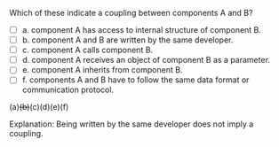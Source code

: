 <panel header="{{ icon_Q_A }} Which indicate coupling?">
<question>

Which of these indicate a coupling between components A and B?

- [ ] a. component A has access to internal structure of component B.
- [ ] b. component A and B are written by the same developer.
- [ ] c. component A calls component B.
- [ ] d. component A receives an object of component B as a parameter.
- [ ] e. component A inherits from component B.
- [ ] f. components A and B have to follow the same data format or communication protocol.

<div slot="answer">

(a)~~(b)~~(c)(d)(e)(f)

Explanation: Being written by the same developer does not imply a coupling.

</div>
</question>
</panel>
